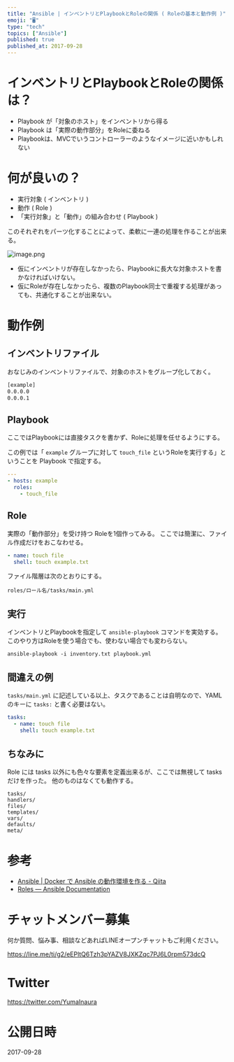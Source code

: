 ```yaml
---
title: "Ansible | インベントリとPlaybookとRoleの関係 ( Roleの基本と動作例 )"
emoji: "🖥"
type: "tech"
topics: ["Ansible"]
published: true
published_at: 2017-09-28
---
```


# インベントリとPlaybookとRoleの関係は？

- Playbook が「対象のホスト」をインベントリから得る
- Playbook は「実際の動作部分」をRoleに委ねる
- Playbookは、MVCでいうコントローラーのようなイメージに近いかもしれない

# 何が良いの？

- 実行対象 ( インベントリ )
- 動作 ( Role )
- 「実行対象」と「動作」の組み合わせ ( Playbook )

このそれぞれをパーツ化することによって、柔軟に一連の処理を作ることが出来る。

![image.png](https://qiita-image-store.s3.amazonaws.com/0/89618/087b7e4c-538e-5303-984f-276398cd601c.png)


- 仮にインベントリが存在しなかったら、Playbookに長大な対象ホストを書かなければいけない。
- 仮にRoleが存在しなかったら、複数のPlaybook同士で重複する処理があっても、共通化することが出来ない。
 
# 動作例

## インベントリファイル

おなじみのインベントリファイルで、対象のホストをグループ化しておく。

```inventory.txt
[example]
0.0.0.0
0.0.0.1
```

## Playbook

ここではPlaybookには直接タスクを書かず、Roleに処理を任せるようにする。

この例では「 `example` グループに対して `touch_file` というRoleを実行する」ということを Playbook で指定する。

```playbook.yml
---
- hosts: example
  roles:
    - touch_file
```

## Role

実際の「動作部分」を受け持つ Roleを1個作ってみる。
ここでは簡潔に、ファイル作成だけをおこなわせる。

```roles/touch_file/tasks/main.yml
- name: touch file
  shell: touch example.txt
```

ファイル階層は次のとおりにする。

```
roles/ロール名/tasks/main.yml
```


## 実行

インベントリとPlaybookを指定して `ansible-playbook` コマンドを実効する。
このやり方はRoleを使う場合でも、使わない場合でも変わらない。

```
ansible-playbook -i inventory.txt playbook.yml
```

## 間違えの例

`tasks/main.yml` に記述している以上、タスクであることは自明なので、YAMLのキーに `tasks:` と書く必要はない。

```roles/touch_file/tasks/main.yml
tasks:
  - name: touch file
    shell: touch example.txt
```

## ちなみに

Role には tasks 以外にも色々な要素を定義出来るが、ここでは無視して tasks だけを作った。
他のものはなくても動作する。

```
tasks/
handlers/
files/
templates/
vars/
defaults/
meta/
```


# 参考

- [Ansible | Docker で Ansible の動作環境を作る - Qiita](https://qiita.com/YumaInaura/items/621640b853af71ecb21f)
- [Roles — Ansible Documentation](http://docs.ansible.com/ansible/2.4/playbooks_reuse_roles.html#role-directory-structure)








<!-- Update From Qiita API -->

# チャットメンバー募集


何か質問、悩み事、相談などあればLINEオープンチャットもご利用ください。

https://line.me/ti/g2/eEPltQ6Tzh3pYAZV8JXKZqc7PJ6L0rpm573dcQ





# Twitter


https://twitter.com/YumaInaura


<!-- Update From Qiita API -->



# 公開日時

2017-09-28
